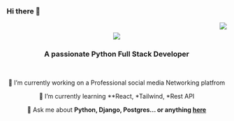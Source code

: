 ### Hi there 👋
<img align="right" src="https://visitor-badge.laobi.icu/badge?page_id=salesp07.salesp07" />

<h1 align="center">
    <img src="https://readme-typing-svg.herokuapp.com/?font=Righteous&size=35&center=true&vCenter=true&width=500&height=70&duration=4000&lines=Hi+There!+👋;+I'm+Nashir+Noor!;" />
</h1>

<h3 align="center">A passionate Python Full Stack Developer</h3>

<br/>

<div align="center">
 
 🔭 I’m currently working on a Professional social media Networking platfrom
 
 🌱 I’m currently learning **React, *Tailwind, *Rest API

💬 Ask me about **Python, Django, Postgres... or anything [here](https://github.com/nashirnoor/nashirnoor/)**


 </div>

<!--
**nashirnoor/nashirnoor** is a ✨ _special_ ✨ repository because its `README.md` (this file) appears on your GitHub profile.

Here are some ideas to get you started:

- 🔭 I’m currently working on ...
- 🌱 I’m currently learning ...
- 👯 I’m looking to collaborate on ...
- 🤔 I’m looking for help with ...
- 💬 Ask me about ...
- 📫 How to reach me: ...
- 😄 Pronouns: ...
- ⚡ Fun fact: ...
-->
